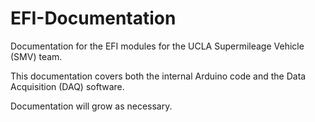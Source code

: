 # EFI-Documentation
Documentation for the EFI modules for the UCLA Supermileage Vehicle (SMV) team.

This documentation covers both the internal Arduino code and the Data Acquisition (DAQ) software.

Documentation will grow as necessary.
